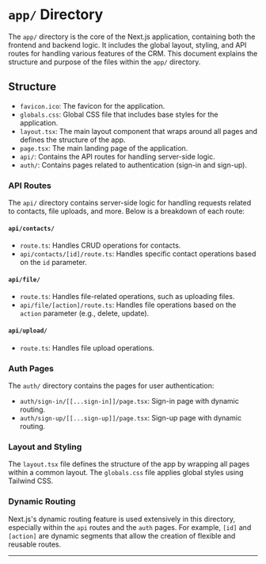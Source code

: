 # `app/` Directory

The `app/` directory is the core of the Next.js application, containing both the frontend and backend logic. It includes the global layout, styling, and API routes for handling various features of the CRM. This document explains the structure and purpose of the files within the `app/` directory.

## Structure

- `favicon.ico`: The favicon for the application.
- `globals.css`: Global CSS file that includes base styles for the application.
- `layout.tsx`: The main layout component that wraps around all pages and defines the structure of the app.
- `page.tsx`: The main landing page of the application.
- `api/`: Contains the API routes for handling server-side logic.
- `auth/`: Contains pages related to authentication (sign-in and sign-up).

### API Routes

The `api/` directory contains server-side logic for handling requests related to contacts, file uploads, and more. Below is a breakdown of each route:

#### `api/contacts/`

- `route.ts`: Handles CRUD operations for contacts.
- `api/contacts/[id]/route.ts`: Handles specific contact operations based on the `id` parameter.

#### `api/file/`

- `route.ts`: Handles file-related operations, such as uploading files.
- `api/file/[action]/route.ts`: Handles file operations based on the `action` parameter (e.g., delete, update).

#### `api/upload/`

- `route.ts`: Handles file upload operations.

### Auth Pages

The `auth/` directory contains the pages for user authentication:

- `auth/sign-in/[[...sign-in]]/page.tsx`: Sign-in page with dynamic routing.
- `auth/sign-up/[[...sign-up]]/page.tsx`: Sign-up page with dynamic routing.

### Layout and Styling

The `layout.tsx` file defines the structure of the app by wrapping all pages within a common layout. The `globals.css` file applies global styles using Tailwind CSS.

### Dynamic Routing

Next.js's dynamic routing feature is used extensively in this directory, especially within the `api` routes and the `auth` pages. For example, `[id]` and `[action]` are dynamic segments that allow the creation of flexible and reusable routes.

---

